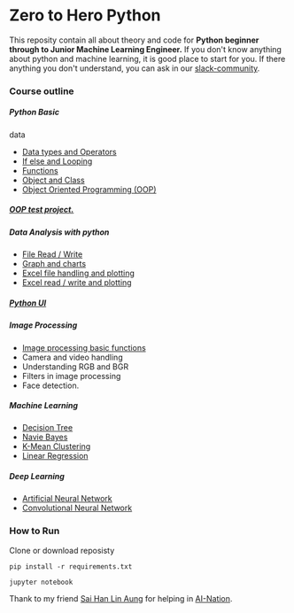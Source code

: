 # Zero to Hero Python

This reposity contain all about theory and code for **Python beginner through to Junior Machine Learning Engineer.** If you don't know anything about python and machine learning, it is good place to start for you.  If there anything you don't understand, you can ask in our [slack-community](https://join.slack.com/t/ainationworkspace/shared_invite/zt-1brzb95r9-PMLgxtoFNFVCDCQy9DDgkw).


### Course outline

##### Python Basic

data

- [Data types and Operators](https://github.com/tharhtetsan/zero_2_hero_python/blob/7a6f6ae7e337cf5df786ff90e7c796cc3cbcb34a/1_Python_Basic/1_DataType_Ifelse_And_Looping.ipynb)
- [If else and Looping](https://github.com/tharhtetsan/zero_2_hero_python/blob/7a6f6ae7e337cf5df786ff90e7c796cc3cbcb34a/1_Python_Basic/1_DataType_Ifelse_And_Looping.ipynb)
- [Functions](https://github.com/tharhtetsan/zero_2_hero_python/blob/7a6f6ae7e337cf5df786ff90e7c796cc3cbcb34a/1_Python_Basic/2_FunctionAndClasss.ipynb)
- [Object and Class](https://github.com/tharhtetsan/zero_2_hero_python/blob/7a6f6ae7e337cf5df786ff90e7c796cc3cbcb34a/1_Python_Basic/4_OOP.ipynb)
- [Object Oriented Programming (OOP)](https://github.com/tharhtetsan/zero_2_hero_python/blob/7a6f6ae7e337cf5df786ff90e7c796cc3cbcb34a/1_Python_Basic/3_ObjectAndClass_with_OOP.ipynb)

##### [OOP test project.](https://github.com/tharhtetsan/zero_2_hero_python/tree/main/2_Python_OOP/oop_py)

##### Data Analysis with python

- [File Read / Write](https://github.com/tharhtetsan/zero_2_hero_python/blob/7a6f6ae7e337cf5df786ff90e7c796cc3cbcb34a/3_Data_Analysis_with_Python/1_file_read_write.ipynb)
- [Graph and charts](https://github.com/tharhtetsan/zero_2_hero_python/blob/7a6f6ae7e337cf5df786ff90e7c796cc3cbcb34a/3_Data_Analysis_with_Python/2_graph%20and%20charts.ipynb)
- [Excel file handling and plotting](https://github.com/tharhtetsan/zero_2_hero_python/blob/7a6f6ae7e337cf5df786ff90e7c796cc3cbcb34a/3_Data_Analysis_with_Python/3_excel_and_plotting.ipynb)
- [Excel read / write and plotting](https://github.com/tharhtetsan/zero_2_hero_python/blob/7a6f6ae7e337cf5df786ff90e7c796cc3cbcb34a/3_Data_Analysis_with_Python/4_excel_csv_readWrite_and_plotting.ipynb)

##### [Python UI](https://github.com/tharhtetsan/zero_2_hero_python/tree/main/4_Python%20UI/pos_sample/add_item)

##### Image Processing

- [Image processing basic functions](https://github.com/tharhtetsan/zero_2_hero_python/blob/7a6f6ae7e337cf5df786ff90e7c796cc3cbcb34a/5_Image%20Processing/Image%20processing%20%20basic%20functions.ipynb)
- Camera and video handling
- Understanding RGB and BGR
- Filters in image processing
- Face detection.

##### Machine Learning

- [Decision Tree](https://github.com/tharhtetsan/zero_2_hero_python/tree/main/6_Machine_Learning/Decision%20Tree)
- [Navie Bayes](https://github.com/tharhtetsan/zero_2_hero_python/tree/main/6_Machine_Learning/Naive-Bayes-Classifier)
- [K-Mean Clustering](https://github.com/tharhtetsan/zero_2_hero_python/tree/main/6_Machine_Learning/K-Mean%20Clustering)
- [Linear Regression](https://github.com/tharhtetsan/zero_2_hero_python/tree/main/6_Machine_Learning/Linear%20Regression)

##### Deep Learning

- [Artificial Neural Network](https://github.com/tharhtetsan/zero_2_hero_python/tree/main/7_Deep_Learning/ANN)
- [Convolutional Neural Network](https://github.com/tharhtetsan/zero_2_hero_python/tree/main/7_Deep_Learning/CNN)






### How to Run

Clone or download reposisty 

`pip install -r requirements.txt`

`jupyter notebook`



Thank to my friend [Sai Han Lin Aung](https://github.com/hanlinag) for helping in [AI-Nation](https://www.facebook.com/ainationmm).
